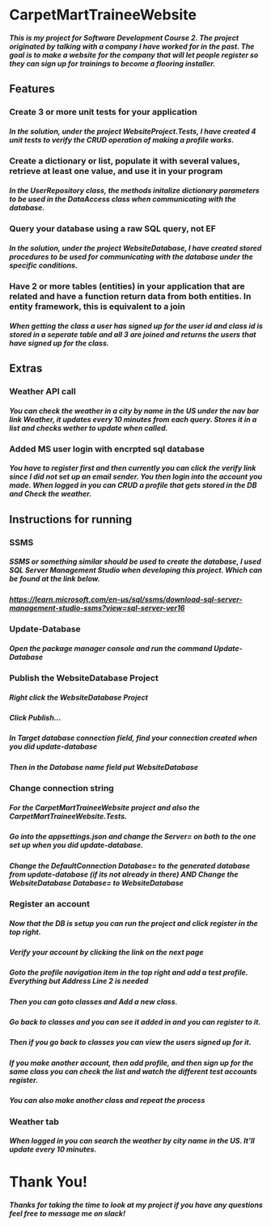 # CarpetMartTraineeWebsite
##### This is my project for Software Development Course 2. The project originated by talking with a company I have worked for in the past. The goal is to make a website for the company that will let people register so they can sign up for trainings to become a flooring installer.

## Features

### Create 3 or more unit tests for your application
##### In the solution, under the project WebsiteProject.Tests, I have created 4 unit tests to verify the CRUD operation of making a profile works.

### Create a dictionary or list, populate it with several values, retrieve at least one value, and use it in your program
##### In the UserRepository class, the methods initalize dictionary parameters to be used in the DataAccess class when communicating with the database.

### Query your database using a raw SQL query, not EF
##### In the solution, under the project WebsiteDatabase, I have created stored procedures to be used for communicating with the database under the specific conditions.

### Have 2 or more tables (entities) in your application that are related and have a function return data from both entities.  In entity framework, this is equivalent to a join
##### When getting the class a user has signed up for the user id and class id is stored in a seperate table and all 3 are joined and returns the users that have signed up for the class.

## Extras

### Weather API call
##### You can check the weather in a city by name in the US under the nav bar link Weather, it updates every 10 minutes from each query. Stores it in a list and checks wether to update when called.

### Added MS user login with encrpted sql database
##### You have to register first and then currently you can click the verify link since I did not set up an email sender. You then login into the account you made. When logged in you can CRUD a profile that gets stored in the DB and Check the weather.

## Instructions for running
### SSMS
##### SSMS or something similar should be used to create the database, I used SQL Server Management Studio when developing this project. Which can be found at the link below.
##### https://learn.microsoft.com/en-us/sql/ssms/download-sql-server-management-studio-ssms?view=sql-server-ver16
### Update-Database
##### Open the package manager console and run the command Update-Database

### Publish the WebsiteDatabase Project
##### Right click the WebsiteDatabase Project
##### Click Publish...
##### In Target database connection field, find your connection created when you did update-database
##### Then in the Database name field put WebsiteDatabase

### Change connection string
##### For the CarpetMartTraineeWebsite project and also the CarpetMartTraineeWebsite.Tests.
##### Go into the appsettings.json and change the Server= on both to the one set up when you did update-database.
##### Change the DefaultConnection Database= to the generated database from update-database (if its not already in there) AND Change the WebsiteDatabase Database= to WebsiteDatabase

### Register an account
##### Now that the DB is setup you can run the project and click register in the top right.
##### Verify your account by clicking the link on the next page
##### Goto the profile navigation item in the top right and add a test profile. Everything but Address Line 2 is needed
##### Then you can goto classes and Add a new class.
##### Go back to classes and you can see it added in and you can register to it.
##### Then if you go back to classes you can view the users signed up for it.
##### If you make another account, then add profile, and then sign up for the same class you can check the list and watch the different test accounts register.
##### You can also make another class and repeat the process

### Weather tab
##### When logged in you can search the weather by city name in the US. It'll update every 10 minutes.
# Thank You!
##### Thanks for taking the time to look at my project if you have any questions feel free to message me on slack!
